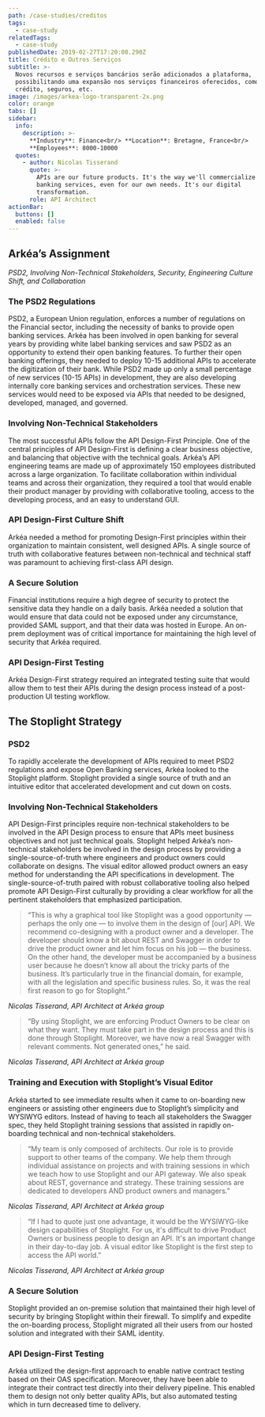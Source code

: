 ```yaml
---
path: /case-studies/creditos
tags:
  - case-study
relatedTags:
  - case-study
publishedDate: 2019-02-27T17:20:08.290Z
title: Crédito e Outros Serviços 
subtitle: >-
  Novos recursos e serviços bancários serão adicionados a plataforma,
  possibilitando uma expansão nos serviços financeiros oferecidos, como:
  crédito, seguros, etc.
image: /images/arkea-logo-transparent-2x.png
color: orange
tabs: []
sidebar:
  info:
    description: >-
      **Industry**: Finance<br/> **Location**: Bretagne, France<br/>
      **Employees**: 8000-10000
  quotes:
    - author: Nicolas Tisserand
      quote: >-
        APIs are our future products. It's the way we'll commercialize our
        banking services, even for our own needs. It's our digital
        transformation.
      role: API Architect
actionBar:
  buttons: []
  enabled: false
---
```

## Arkéa’s Assignment 

*PSD2, Involving Non-Technical Stakeholders, Security,  Engineering Culture Shift, and Collaboration*



### The PSD2 Regulations

PSD2, a European Union regulation, enforces a number of regulations on the Financial sector, including the necessity of banks to provide open banking services. Arkéa has been involved in open banking for several years by providing white label banking services and saw PSD2 as an opportunity to extend their open banking features. To further their open banking offerings, they needed to deploy 10-15 additional APIs to accelerate the digitization of their bank. While PSD2 made up only a small percentage of new services (10-15 APIs) in development, they are also developing internally core banking services and orchestration services. These new services would need to be exposed via APIs that needed to be designed, developed, managed, and governed. 



### Involving Non-Technical Stakeholders

The most successful APIs follow the API Design-First Principle. One of the central principles of API Design-First is defining a clear business objective, and balancing that objective with the technical goals. Arkéa’s API engineering teams are made up of approximately 150 employees distributed across a large organization. To facilitate collaboration within individual teams and across their organization, they required a tool that would enable their product manager by providing with collaborative tooling, access to the developing process, and an easy to understand GUI. 



### API Design-First Culture Shift 

Arkéa needed a method for promoting Design-First principles within their organization to maintain consistent, well designed APIs. A single source of truth with collaborative features between non-technical and technical staff was paramount to achieving first-class API design. 



### A Secure Solution

Financial institutions require a high degree of security to protect the sensitive data they handle on a daily basis. Arkéa needed a solution that would ensure that data could not be exposed under any circumstance, provided SAML support, and that their data was hosted in Europe.  An on-prem deployment was of critical importance for maintaining the high level of security that Arkéa required. 



### API Design-First Testing 

Arkéa Design-First strategy required an integrated testing suite that would allow them to test their APIs during the design process instead of a post-production UI testing workflow. 



## The Stoplight Strategy 



### PSD2

To rapidly accelerate the development of APIs required to meet PSD2 regulations and expose Open Banking services, Arkéa looked to the Stoplight platform. Stoplight provided a single source of truth and an intuitive editor that accelerated development and cut down on costs. 



### Involving Non-Technical Stakeholders 

API Design-First principles require non-technical stakeholders to be involved in the API Design process to ensure that APIs meet business objectives and not just technical goals. Stoplight helped Arkéa’s non-technical stakeholders be involved in the design process by providing a single-source-of-truth where engineers and product owners could collaborate on designs. The visual editor allowed product owners an easy method for understanding the API specifications in development. The single-source-of-truth paired with robust collaborative tooling also helped promote API Design-First culturally by providing a clear workflow for all the pertinent stakeholders that emphasized participation.  


>“This is why a graphical tool like Stoplight was a good opportunity — perhaps the only one — to involve them in the design of \[our] API. We recommend co-designing with a product owner and a developer. The developer should know a bit about REST and Swagger in order to drive the product owner and let him focus on his job — the business. On the other hand, the developer must be accompanied by a business user because he doesn’t know all about the tricky parts of the business. It’s particularly true in the financial domain, for example, with all the legislation and specific business rules. So, it was the real first reason to go for Stoplight.” 

*Nicolas Tisserand, API Architect at Arkéa group* 

>“By using Stoplight, we are enforcing Product Owners to be clear on what they want. They must take part in the design process and this is done through Stoplight. Moreover, we have now a real Swagger with relevant comments. Not generated ones,” he said.

*Nicolas Tisserand, API Architect at Arkéa group*



### Training and Execution with Stoplight’s Visual Editor

Arkéa started to see immediate results when it came to on-boarding new engineers or assisting other engineers due to Stoplight’s simplicity and WYSIWYG editors. Instead of having to teach all stakeholders the Swagger spec, they held Stoplight training sessions that assisted in rapidly on-boarding technical and non-technical stakeholders. 

>“My team is only composed of architects. Our role is to provide support to other teams of the company. We help them through individual assistance on projects and with training sessions in which we teach how to use Stoplight and our API gateway. We also speak about REST, governance and strategy. These training sessions are dedicated to developers AND product owners and managers.”

*Nicolas Tisserand, API Architect at Arkéa group*



>“If I had to quote just one advantage, it would be the WYSIWYG-like design capabilities of Stoplight. For us, it's difficult to drive Product Owners or business people to design an API. It's an important change in their day-to-day job. A visual editor like Stoplight is the first step to access the API world.”

*Nicolas Tisserand, API Architect at Arkéa group*



### A Secure Solution 

Stoplight provided an on-premise solution that maintained their high level of security by bringing Stoplight within their firewall. To simplify and expedite the on-boarding process, Stoplight migrated all their users from our hosted solution and integrated with their SAML identity.



### API Design-First Testing 

Arkéa utilized the design-first approach to enable native contract testing based on their OAS specification. Moreover, they have been able to integrate their contract test directly into their delivery pipeline. This enabled them to design not only better quality APIs, but also automated testing which in turn decreased time to delivery.
